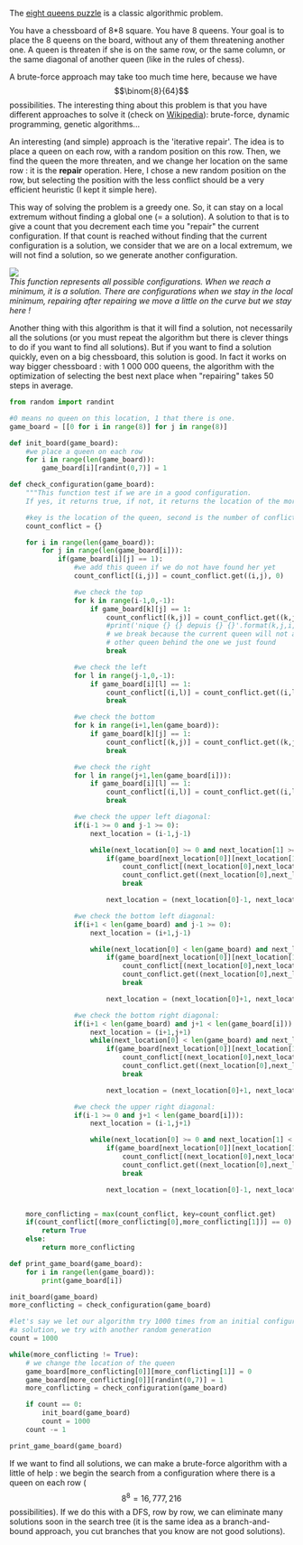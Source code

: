 The [eight queens puzzle](https://en.wikipedia.org/wiki/Eight_queens_puzzle) is a classic algorithmic problem.

You have a chessboard of 8*8 square. You have 8 queens. Your goal is to place the 8 queens on the board, without any of them threatening another one. A queen is threaten if she is on the same row, or the same column, or the same diagonal of another queen (like in the rules of chess).

A brute-force approach may take too much time here, because we have $$\binom{8}{64}$$ possibilities. The interesting thing about this problem is that you have different approaches to solve it (check on [Wikipedia](https://en.wikipedia.org/wiki/Eight_queens_puzzle)): brute-force, dynamic programming, genetic algorithms...

An interesting (and simple) approach is the 'iterative repair'. The idea is to place a queen on each row, with a random position on this row. Then, we find the queen the more threaten, and we change her location on the same row : it is the **repair** operation. Here, I chose a new random position on the row, but selecting the position with the less conflict should be a very efficient heuristic (I kept it simple here).

This way of solving the problem is a greedy one. So, it can stay on a local extremum without finding a global one (= a solution). A solution to that is to give a count that you decrement each time you "repair" the current configuration. If that count is reached without finding that the current configuration is a solution, we consider that we are on a local extremum, we will not find a solution, so we generate another configuration.

![](https://github.com/Romathonat/vulgaireDevEntries/blob/master/eightQueensPuzzle/localmaxmin.png)  
*This function represents all possible configurations. When we reach a minimum, it is a solution. There are configurations when we stay in the local minimum, repairing after repairing we move a little on the curve but we stay here !*

Another thing with this algorithm is that it will find a solution, not necessarily all the solutions (or you must  repeat the algorithm but there is clever things to do if you want to find all solutions). But if you want to find a solution quickly, even on a big chessboard, this solution is good. In fact it works on way bigger chessboard : with 1 000 000 queens, the algorithm with the optimization of selecting the best next place when "repairing" takes 50 steps in average.
```python
from random import randint

#0 means no queen on this location, 1 that there is one.
game_board = [[0 for i in range(8)] for j in range(8)]

def init_board(game_board):
    #we place a queen on each row
    for i in range(len(game_board)):
        game_board[i][randint(0,7)] = 1

def check_configuration(game_board):
    """This function test if we are in a good configuration.
    If yes, it returns true, if not, it returns the location of the more conflicting queen """

    #key is the location of the queen, second is the number of conflict
    count_conflict = {}

    for i in range(len(game_board)):
        for j in range(len(game_board[i])):
            if(game_board[i][j] == 1):
                #we add this queen if we do not have found her yet
                count_conflict[(i,j)] = count_conflict.get((i,j), 0)

                #we check the top
                for k in range(i-1,0,-1):
                    if game_board[k][j] == 1:
                        count_conflict[(k,j)] = count_conflict.get((k,j), 0) + 1
                        #print('nique {} {} depuis {} {}'.format(k,j,i,j))
                        # we break because the current queen will not affect
                        # other queen behind the one we just found
                        break

                #we check the left
                for l in range(j-1,0,-1):
                    if game_board[i][l] == 1:
                        count_conflict[(i,l)] = count_conflict.get((i,l), 0) + 1
                        break

                #we check the bottom
                for k in range(i+1,len(game_board)):
                    if game_board[k][j] == 1:
                        count_conflict[(k,j)] = count_conflict.get((k,j), 0) + 1
                        break

                #we check the right
                for l in range(j+1,len(game_board[i])):
                    if game_board[i][l] == 1:
                        count_conflict[(i,l)] = count_conflict.get((i,l), 0) + 1
                        break

                #we check the upper left diagonal:
                if(i-1 >= 0 and j-1 >= 0):
                    next_location = (i-1,j-1)

                    while(next_location[0] >= 0 and next_location[1] >= 0):
                        if(game_board[next_location[0]][next_location[1]] == 1):
                            count_conflict[(next_location[0],next_location[1])] = \
                            count_conflict.get((next_location[0],next_location[1]), 0) + 1
                            break

                        next_location = (next_location[0]-1, next_location[1]-1)

                #we check the bottom left diagonal:
                if(i+1 < len(game_board) and j-1 >= 0):
                    next_location = (i+1,j-1)

                    while(next_location[0] < len(game_board) and next_location[1] >= 0):
                        if(game_board[next_location[0]][next_location[1]] == 1):
                            count_conflict[(next_location[0],next_location[1])] = \
                            count_conflict.get((next_location[0],next_location[1]), 0) + 1
                            break

                        next_location = (next_location[0]+1, next_location[1]-1)

                #we check the bottom right diagonal:
                if(i+1 < len(game_board) and j+1 < len(game_board[i])):
                    next_location = (i+1,j+1)
                    while(next_location[0] < len(game_board) and next_location[1] < len(game_board[i])):
                        if(game_board[next_location[0]][next_location[1]] == 1):
                            count_conflict[(next_location[0],next_location[1])] = \
                            count_conflict.get((next_location[0],next_location[1]), 0) + 1
                            break

                        next_location = (next_location[0]+1, next_location[1]+1)

                #we check the upper right diagonal:
                if(i-1 >= 0 and j+1 < len(game_board[i])):
                    next_location = (i-1,j+1)

                    while(next_location[0] >= 0 and next_location[1] < len(game_board[i])):
                        if(game_board[next_location[0]][next_location[1]] == 1):
                            count_conflict[(next_location[0],next_location[1])] = \
                            count_conflict.get((next_location[0],next_location[1]), 0) + 1
                            break

                        next_location = (next_location[0]-1, next_location[1]+1)


    more_conflicting = max(count_conflict, key=count_conflict.get)
    if(count_conflict[(more_conflicting[0],more_conflicting[1])] == 0):
        return True
    else:
        return more_conflicting

def print_game_board(game_board):
    for i in range(len(game_board)):
        print(game_board[i])

init_board(game_board)
more_conflicting = check_configuration(game_board)

#let's say we let our algorithm try 1000 times from an initial configuration. If we can't find
#a solution, we try with another random generation
count = 1000

while(more_conflicting != True):
    # we change the location of the queen
    game_board[more_conflicting[0]][more_conflicting[1]] = 0
    game_board[more_conflicting[0]][randint(0,7)] = 1
    more_conflicting = check_configuration(game_board)

    if count == 0:
        init_board(game_board)
        count = 1000
    count -= 1

print_game_board(game_board)

```
If we want to find all solutions, we can make a brute-force algorithm with a little of help : we begin the search from a configuration where there is a queen on each row ($$8^8 = 16,777,216$$ possibilities). If we do this with a DFS, row by row, we can eliminate many solutions soon in the search tree (it is the same idea as a branch-and-bound approach, you cut branches that you know are not good solutions).



